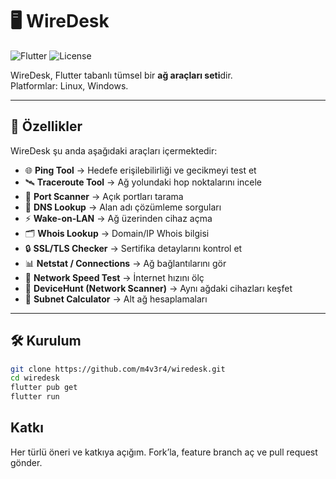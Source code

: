 # 🖥️ WireDesk
![Flutter](https://img.shields.io/badge/built%20with-Flutter-blue)
![License](https://img.shields.io/badge/license-GPLv3-red)

WireDesk, Flutter tabanlı tümsel bir **ağ araçları seti**dir.  
Platformlar: Linux, Windows.

---

## 🚀 Özellikler
WireDesk şu anda aşağıdaki araçları içermektedir:

- 🌐 **Ping Tool** → Hedefe erişilebilirliği ve gecikmeyi test et
- 🛰 **Traceroute Tool** → Ağ yolundaki hop noktalarını incele
- 🔎 **Port Scanner** → Açık portları tarama
- 📡 **DNS Lookup** → Alan adı çözümleme sorguları
- ⚡ **Wake-on-LAN** → Ağ üzerinden cihaz açma
- 🗂 **Whois Lookup** → Domain/IP Whois bilgisi
- 🔒 **SSL/TLS Checker** → Sertifika detaylarını kontrol et
- 📊 **Netstat / Connections** → Ağ bağlantılarını gör
- 🚀 **Network Speed Test** → İnternet hızını ölç
- 📱 **DeviceHunt (Network Scanner)** → Aynı ağdaki cihazları keşfet
- 🧮 **Subnet Calculator** → Alt ağ hesaplamaları

---

## 🛠️ Kurulum

```bash
git clone https://github.com/m4v3r4/wiredesk.git
cd wiredesk
flutter pub get
flutter run
```
## Katkı

Her türlü öneri ve katkıya açığım. Fork’la, feature branch aç ve pull request gönder.
